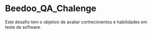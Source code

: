 # Beedoo_QA_Chalenge
Este desafio tem o objetivo de avaliar conhecimentos e habilidades em teste de software.
